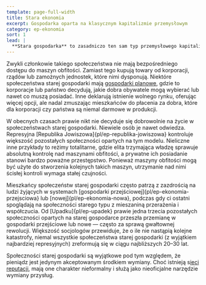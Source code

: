 ```yaml
---
template: page-full-width
title: Stara ekonomia
excerpt: Gospodarka oparta na klasycznym kapitalizmie przemysłowym
category: ep-ekonomia
sort: 1
lead: |
  **Stara gospodarka** to zasadniczo ten sam typ przemysłowego kapitalizmu konsumenckiego, który funkcjonuje od końca XIX wieku — system oparty na wytwórcach produkujących dobra materialne i sprzedających je konsumentom. Współcześni producenci wytwarzają swoje produkty w [maszynach obfitości](#), a nie w fabrykach, ale podstawowy schemat pozostaje taki sam, jak przez ostatnie dwieście lat. Z powodu wysokiego poziomu nieefektywności i niesprawiedliwości w tym systemie gospodarczym ubóstwo jest stosunkowo powszechne. Najbiedniejsi często mierzą się z głodem, bezdomnością, brakiem opieki medycznej i innymi poważnymi problemami.
---
```

Zwykli członkowie takiego społeczeństwa nie mają bezpośredniego dostępu do maszyn obfitości. Zamiast tego kupują towary od korporacji, rządów lub zamożnych jednostek, które nimi dysponują. Niektóre społeczeństwa starej gospodarki mają [gospodarki planowe](https://pl.wikipedia.org/wiki/Gospodarka_planowa), gdzie to korporacje lub państwo decydują, jakie dobra obywatele mogą wybierać lub nawet co muszą posiadać. Inne deklarują istnienie wolnego rynku, oferując więcej opcji, ale nadal zmuszając mieszkańców do płacenia za dobra, które dla korporacji czy państwa są niemal darmowe w produkcji.

W obecnych czasach prawie nikt nie decyduje się dobrowolnie na życie w społeczeństwach starej gospodarki. Niewiele osób je nawet odwiedza. Represyjna [Republika Jowiszowa]{pl/ep-republika-jowiszowa} kontroluje większość pozostałych społeczności opartych na tym modelu. Nieliczne inne przykłady to reżimy totalitarne, gdzie elita trzymająca władzę sprawuje absolutną kontrolę nad maszynami obfitości, a prywatne ich posiadanie stanowi bardzo poważne przestępstwo. Ponieważ maszyny obfitości mogą być użyte do stworzenia kolejnych takich maszyn, utrzymanie nad nimi ścisłej kontroli wymaga stałej czujności.

Mieszkańcy społeczeństw starej gospodarki często patrzą z zazdrością na ludzi żyjących w systemach [gospodarki przejściowej]{pl/ep-ekonomia-przejsciowa} lub [nowej]{pl/ep-ekonomia-nowa}, podczas gdy ci ostatni spoglądają na społeczności starego typu z mieszaniną przerażenia i współczucia. Od [Upadku]{pl/ep-upadek} prawie jedna trzecia pozostałych społeczności opartych na starej gospodarce przeszła przemianę w gospodarki przejściowe lub nowe — często za sprawą gwałtownej rewolucji. Większość socjologów przewiduje, że o ile nie nastąpią kolejne katastrofy, niemal wszystkie społeczeństwa starej gospodarki (z wyjątkiem najbardziej represyjnych) zreformują się w ciągu najbliższych 20–30 lat.

Społeczności starej gospodarki są wyjątkowe pod tym względem, że pieniądz jest jedynym akceptowanym środkiem wymiany. Choć istnieją s[ieci reputacji](#), mają one charakter nieformalny i służą jako nieoficjalne narzędzie wymiany przysług.


